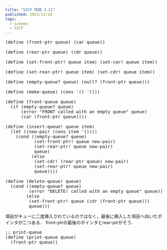 ```yaml
---
title: "SICP 問題 3.21"
published: 2015/11/19
tags:
  - scheme
  - SICP
---
```



<pre class="code lang-scheme" data-lang="scheme" data-unlink><span class="synSpecial">(</span><span class="synStatement">define</span> <span class="synSpecial">(</span>front-ptr queue<span class="synSpecial">)</span> <span class="synSpecial">(</span><span class="synIdentifier">car</span> queue<span class="synSpecial">))</span>

<span class="synSpecial">(</span><span class="synStatement">define</span> <span class="synSpecial">(</span>rear-ptr queue<span class="synSpecial">)</span> <span class="synSpecial">(</span><span class="synIdentifier">cdr</span> queue<span class="synSpecial">))</span>

<span class="synSpecial">(</span><span class="synStatement">define</span> <span class="synSpecial">(</span>set-front-ptr! queue item<span class="synSpecial">)</span> <span class="synSpecial">(</span><span class="synIdentifier">set-car!</span> queue item<span class="synSpecial">))</span>

<span class="synSpecial">(</span><span class="synStatement">define</span> <span class="synSpecial">(</span>set-rear-ptr! queue item<span class="synSpecial">)</span> <span class="synSpecial">(</span><span class="synIdentifier">set-cdr!</span> queue item<span class="synSpecial">))</span>

<span class="synSpecial">(</span><span class="synStatement">define</span> <span class="synSpecial">(</span>empty-queue? queue<span class="synSpecial">)</span> <span class="synSpecial">(</span><span class="synIdentifier">null?</span> <span class="synSpecial">(</span>front-ptr queue<span class="synSpecial">)))</span>

<span class="synSpecial">(</span><span class="synStatement">define</span> <span class="synSpecial">(</span>make-queue<span class="synSpecial">)</span> <span class="synSpecial">(</span><span class="synIdentifier">cons</span> <span class="synSpecial">'()</span> <span class="synSpecial">'()))</span>

<span class="synSpecial">(</span><span class="synStatement">define</span> <span class="synSpecial">(</span>front-queue queue<span class="synSpecial">)</span>
  <span class="synSpecial">(</span><span class="synStatement">if</span> <span class="synSpecial">(</span>empty-queue? queue<span class="synSpecial">)</span>
      <span class="synSpecial">(</span>error <span class="synConstant">&quot;FRONT called with an empty queue&quot;</span> queue<span class="synSpecial">)</span>
      <span class="synSpecial">(</span><span class="synIdentifier">car</span> <span class="synSpecial">(</span>front-ptr queue<span class="synSpecial">))))</span>

<span class="synSpecial">(</span><span class="synStatement">define</span> <span class="synSpecial">(</span>insert-queue! queue item<span class="synSpecial">)</span>
  <span class="synSpecial">(</span><span class="synStatement">let</span> <span class="synSpecial">((</span>new-pair <span class="synSpecial">(</span><span class="synIdentifier">cons</span> item <span class="synSpecial">'())))</span>
    <span class="synSpecial">(</span><span class="synStatement">cond</span> <span class="synSpecial">((</span>empty-queue? queue<span class="synSpecial">)</span>
           <span class="synSpecial">(</span>set-front-ptr! queue new-pair<span class="synSpecial">)</span>
           <span class="synSpecial">(</span>set-rear-ptr! queue new-pair<span class="synSpecial">)</span>
           queue<span class="synSpecial">)</span>
          <span class="synSpecial">(</span><span class="synStatement">else</span>
           <span class="synSpecial">(</span><span class="synIdentifier">set-cdr!</span> <span class="synSpecial">(</span>rear-ptr queue<span class="synSpecial">)</span> new-pair<span class="synSpecial">)</span>
           <span class="synSpecial">(</span>set-rear-ptr! queue new-pair<span class="synSpecial">)</span>
           queue<span class="synSpecial">))))</span>

<span class="synSpecial">(</span><span class="synStatement">define</span> <span class="synSpecial">(</span>delete-queue! queue<span class="synSpecial">)</span>
  <span class="synSpecial">(</span><span class="synStatement">cond</span> <span class="synSpecial">((</span>empty-queue? queue<span class="synSpecial">)</span>
         <span class="synSpecial">(</span>error <span class="synConstant">&quot;DELETE! called with an empty queue&quot;</span> queue<span class="synSpecial">))</span>
        <span class="synSpecial">(</span><span class="synStatement">else</span>
         <span class="synSpecial">(</span>set-front-ptr! queue <span class="synSpecial">(</span><span class="synIdentifier">cdr</span> <span class="synSpecial">(</span>front-ptr queue<span class="synSpecial">)))</span>
         queue<span class="synSpecial">)))</span>
</pre>


<p>項目がキューに二度挿入されているのではなく，最後に挿入した項目へ向いたポインタが二つある．
front-ptrの最後のポインタとrear-ptrがそう．</p>

<pre class="code lang-scheme" data-lang="scheme" data-unlink><span class="synComment">;; print-queue</span>
<span class="synSpecial">(</span><span class="synStatement">define</span> <span class="synSpecial">(</span>print-queue queue<span class="synSpecial">)</span>
  <span class="synSpecial">(</span>front-ptr queue<span class="synSpecial">))</span>
</pre>


